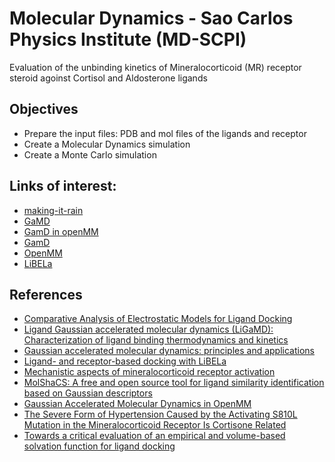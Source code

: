 # Molecular Dynamics - Sao Carlos Physics Institute (MD-SCPI)

Evaluation of the unbinding kinetics of Mineralocorticoid (MR) receptor steroid agoinst Cortisol and Aldosterone ligands

## Objectives

- Prepare the input files: PDB and mol files of the ligands and receptor
- Create a Molecular Dynamics simulation
- Create a Monte Carlo simulation

## Links of interest:

- [making-it-rain](https://github.com/pablo-arantes/making-it-rain)
- [GaMD](http://miaolab.org/GaMD/)
- [GamD in openMM](https://github.com/ljmartin/openmm_gamd)
- [GamD](https://github.com/MiaoLab20/GaMD-OpenMM)
- [OpenMM](https://github.com/openmm/openmm)
- [LiBELa](https://github.com/alessandronascimento/LiBELa)


## References

- [Comparative Analysis of Electrostatic Models for Ligand Docking](https://www.frontiersin.org/articles/10.3389/fmolb.2019.00052/full)
- [Ligand Gaussian accelerated molecular dynamics (LiGaMD): Characterization of ligand binding thermodynamics and kinetics](https://www.biorxiv.org/content/10.1101/2020.04.20.051979v1)
- [Gaussian accelerated molecular dynamics: principles and applications](http://miaolab.org/library/documents/2021-WIREs_GaMD.pdf)
- [Ligand- and receptor-based docking with LiBELa](https://pubmed.ncbi.nlm.nih.gov/26141308/)
- [Mechanistic aspects of mineralocorticoid receptor activation](https://reader.elsevier.com/reader/sd/pii/S0085253815468644?token=ED3CB2305FD0EA897F609CEAAA073CA6B9CCC7A90C9D46FB2BDCEBAAF039C6F480738B77D937D62D12BA1A1693267E78&originRegion=us-east-1&originCreation=20230224192654)
- [MolShaCS: A free and open source tool for ligand similarity identification based
on Gaussian descriptors](https://reader.elsevier.com/reader/sd/pii/S0223523412006824?token=505CA34938BA9801282431D305185F62931911820538A228E6B97282A877D9F8E0EDF1194E046E02FB60090D0D93B694&originRegion=us-east-1&originCreation=20230224192727)
- [Gaussian Accelerated Molecular Dynamics in OpenMM](https://pubs.acs.org/doi/pdf/10.1021/acs.jpcb.2c03765)
- [The Severe Form of Hypertension Caused by the Activating S810L Mutation in the Mineralocorticoid Receptor Is Cortisone Related](https://watermark.silverchair.com/endo0528.pdf?token=AQECAHi208BE49Ooan9kkhW_Ercy7Dm3ZL_9Cf3qfKAc485ysgAAAu4wggLqBgkqhkiG9w0BBwagggLbMIIC1wIBADCCAtAGCSqGSIb3DQEHATAeBglghkgBZQMEAS4wEQQMK5v2TP0Y-8SUBpIfAgEQgIICodyth2S6gBlqVOWW0CtAnSbB78OWCQMRvV7KaKSBbCBvNsiPZMpiVNESTRnrfepOFdX4ayeCV_t85cCUUqCJXYRkPZ-F0liM3EULkwsOaJA0qapMtbzT5la8A4Y6O3bEJlS_4yQ0zhl4LhHQ0vUoK-5He8J8VQXTYtpn2dX456xl5A5fHpkNYvzUmmP2VC3e51jYvWKuHjO60S21RWdYklQkjNAbtIcXxmqU4jZC_pnV7hEPawaETmTKMz5wp4KSMxuiH2jlA5bLP6vEkmJjwUlpQZkkpGxLdJegPkQ-xgqoeYDIwQkzCxNCKA30DazfkX6T2NqgjkMBjykCnEjThBAyznlKQc2-88ZVb80MB6u4Jq47cmhdapxjbfEZ0TWpDlmFobydg6MuVdUXcfFMfNlX6WNZUmE99HTpsVKykciHCyV4jYdzdJaXlzdZaX0r8dK1mQOn_Ya9Kgo3cepjoNEnv0pZ4L7XxwjKyW6hq8__-crepJRQRS67oCYh2nt-KF3XO0sUXG1LwEuUkGx_FEljaJct-iI2-Whm2J7LraJRUnt1MFaf-R3iCY9JgOJUQ9SyD-M2Nfmk0VVcCoR0grtE3AGOF6CMguzQ4S8Ms98736ark-2wZNM_UmMFCl3V84WLqq6XRQ7MA5-qbvx54OXTNXscSPzbw74rY0TMBFYPwNZycvHrpcM33i33cLvOJmQ6M_pX0etmoiv1un9dN-hji_DYu6vhKm__YzsfSZJM5nKNsIle7_PZS5p9-nv-LQIAvg7-w4gV4jQb6JHIfOhI_bmzOmL62Mi1JJ8jSN1JOE2DTUA8PiV1bRawB3AjZdzVBoT6Zrr7mS2Shf0BPJIs0PBRa_yCC9y1II81s_---m2dLbrwEgL7qIZDA3QWtwg)
- [Towards a critical evaluation of an empirical and volume-based solvation function for ligand docking](https://journals.plos.org/plosone/article?id=10.1371/journal.pone.0174336)

